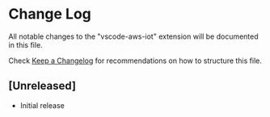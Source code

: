# Change Log

All notable changes to the "vscode-aws-iot" extension will be documented in this file.

Check [Keep a Changelog](http://keepachangelog.com/) for recommendations on how to structure this file.

## [Unreleased]

- Initial release